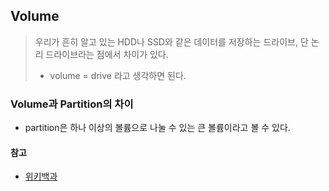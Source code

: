 ## Volume

> 우리가 흔히 알고 있는 HDD나 SSD와 같은 데이터를 저장하는 드라이브, 단 논리 드라이브라는 점에서 차이가 있다.
>
> - volume = drive 라고 생각하면 된다.



### Volume과 Partition의 차이

- partition은 하나 이상의 볼륨으로 나눌 수 있는 큰 볼륨이라고 볼 수 있다.



#### 참고

- [위키백과](https://ko.wikipedia.org/wiki/%EB%B3%BC%EB%A5%A8_(%EC%BB%B4%ED%93%A8%ED%8C%85))